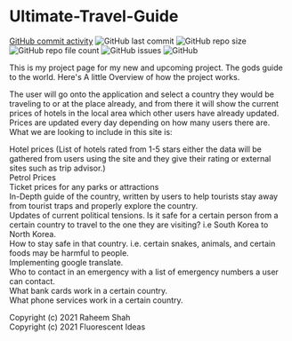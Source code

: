 # Ultimate-Travel-Guide

[GitHub commit activity](https://img.shields.io/github/commit-activity/m/raheemshah2809/Ultimate-Travel-Guide)
![GitHub last commit](https://img.shields.io/github/last-commit/raheemshah2809/Ultimate-Travel-Guide)
![GitHub repo size](https://img.shields.io/github/repo-size/raheemshah2809/Ultimate-Travel-Guide)
![GitHub repo file count](https://img.shields.io/github/directory-file-count/raheemshah2809/Ultimate-Travel-Guide)
![GitHub issues](https://img.shields.io/github/issues/raheemshah2809/Ultimate-Travel-Guide)
![GitHub](https://img.shields.io/github/license/raheemshah2809/Ultimate-Travel-Guide)

This is my project page for my new and upcoming project. The gods guide to the world. 
Here's A little Overview of how the project works. 

The user will go onto the application and select a country they would be traveling to or at the place already, and from there it will show the current prices of hotels in the local area which other users have already updated. Prices are updated every day depending on how many users there are. What we are looking to include in this site is:

Hotel prices (List of hotels rated from 1-5 stars either the data will be gathered from users using the site and they give their rating or external sites such as trip advisor.)<br>
Petrol Prices<br>
Ticket prices for any parks or attractions<br>
In-Depth guide of the country, written by users to help tourists stay away from tourist traps and properly explore the country.<br>
Updates of current political tensions. Is it safe for a certain person from a certain country to travel to the one they are visiting? i.e South Korea to North Korea.<br>
How to stay safe in that country. i.e. certain snakes, animals, and certain foods may be harmful to people.<br>
Implementing google translate.<br>
Who to contact in an emergency with a list of emergency numbers a user can contact.<br>
What bank cards work in a certain country.<br>
What phone services work in a certain country.<br>

Copyright (c) 2021 Raheem Shah <br>
Copyright (c) 2021 Fluorescent Ideas 
